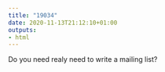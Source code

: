 ```yaml
---
title: "19034"
date: 2020-11-13T21:12:10+01:00
outputs:
- html
---
```


Do you need realy need to write a mailing list?
